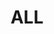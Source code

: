 ---
pid: WS56
title: ALL
location_transcription: Each of the Squares
zipcode: '19123'
outside_phl: 
neighborhood: Northern Liberties,Loft District
age: '48'
age_range: 40-49
instagram: 
image_file_name: WS_56.jpg
proposal_transcription: Giant open arms wind mill w/ arms + hands evoking different
  sexes, races, etc. .
topic: Culture,Inclusivity,Unity,Race Ethnicity
topic_summary: 0, 0, 0, 0
type: Other No Form
keywords_other: 
credit: Lane Helman
image_labels: 
twitter: 
facebook: 
permalink: "/monuments/ws56/"
layout: item-page
---